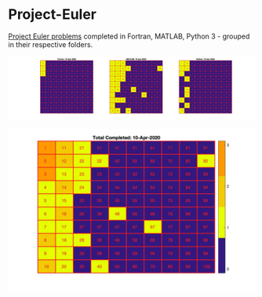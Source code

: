# Project-Euler

[Project Euler problems](https://projecteuler.net/archives) completed in Fortran, MATLAB, Python 3 - grouped in their respective folders.

![PROGRESS](progress/disp.jpg)

![TOTALPROGRESS](progress/disp_totals.jpg)
